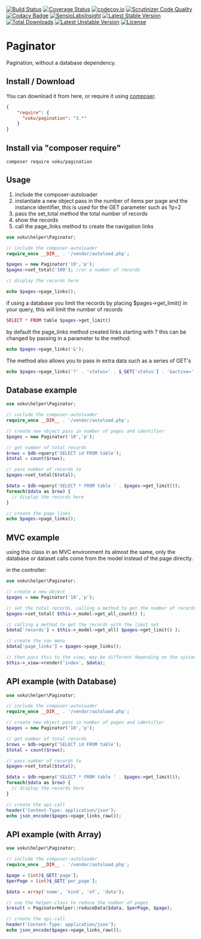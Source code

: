 [![Build Status](https://api.travis-ci.org/voku/pagination.svg?branch=master)](https://travis-ci.org/voku/pagination)
[![Coverage Status](https://coveralls.io/repos/voku/pagination/badge.svg?branch=master&service=github)](https://coveralls.io/github/voku/pagination?branch=master)
[![codecov.io](https://codecov.io/github/voku/pagination/coverage.svg?branch=master)](https://codecov.io/github/voku/pagination?branch=master)
[![Scrutinizer Code Quality](https://scrutinizer-ci.com/g/voku/pagination/badges/quality-score.png?b=master)](https://scrutinizer-ci.com/g/voku/pagination/?branch=master)
[![Codacy Badge](https://api.codacy.com/project/badge/grade/4576482a3fc44cd196b566a422da9751)](https://www.codacy.com/app/voku/pagination)
[![SensioLabsInsight](https://insight.sensiolabs.com/projects/f2907ec9-2647-45bb-9606-8d1382a75d4d/mini.png)](https://insight.sensiolabs.com/projects/f2907ec9-2647-45bb-9606-8d1382a75d4d)
[![Latest Stable Version](https://poser.pugx.org/voku/pagination/v/stable)](https://packagist.org/packages/voku/pagination) 
[![Total Downloads](https://poser.pugx.org/voku/pagination/downloads)](https://packagist.org/packages/voku/pagination) 
[![Latest Unstable Version](https://poser.pugx.org/voku/pagination/v/unstable)](https://packagist.org/packages/voku/pagination)
[![License](https://poser.pugx.org/voku/pagination/license)](https://packagist.org/packages/voku/pagination)

Paginator
==========

Pagination, without a database dependency.

## Install / Download
You can download it from here, or require it using [composer](https://packagist.org/packages/voku/pagination).
```json
{
    "require": {
      "voku/pagination": "3.*"
    }
}
```

## Install via "composer require"
```shell
composer require voku/pagination
```

## Usage
1. include the composer-autoloader
2. instantiate a new object pass in the number of items per page and the instance identifier, this is used for the GET parameter such as ?p=2
3. pass the set_total method the total number of records
4. show the records 
5. call the page_links method to create the navigation links

```php
use voku\helper\Paginator;

// include the composer-autoloader
require_once __DIR__ . '/vendor/autoload.php';

$pages = new Paginator('10','p');
$pages->set_total('100'); //or a number of records

// display the records here

echo $pages->page_links();
```
if using a database you limit the records by placing $pages->get_limit() in your query, this will limit the number of records

```php
SELECT * FROM table $pages->get_limit()
```
 
by default the page_links method created links starting with ? this can be changed by passing in a parameter to the method:

```php
echo $pages->page_links('&');
```

The method also allows you to pass in extra data such as a series of GET's

```php
echo $pages->page_links('?' . 'status=' . $_GET['status'] . '&active=' . $_GET['active'] . '&');
``` 
 
## Database example

```php
use voku\helper\Paginator;

// include the composer-autoloader
require_once __DIR__ . '/vendor/autoload.php';

// create new object pass in number of pages and identifier
$pages = new Paginator('10','p');

// get number of total records
$rows = $db->query('SELECT id FROM table');
$total = count($rows);

// pass number of records to
$pages->set_total($total); 

$data = $db->query('SELECT * FROM table ' . $pages->get_limit());
foreach($data as $row) {
  // display the records here
}

// create the page links
echo $pages->page_links();
```

## MVC example

using this class in an MVC environment its almost the same, only the database or dataset calls come from the model instead of the page directly.

in the controller:

```php
use voku\helper\Paginator;

// create a new object
$pages = new Paginator('10','p');

// set the total records, calling a method to get the number of records from a model
$pages->set_total( $this->_model->get_all_count() );

// calling a method to get the records with the limit set
$data['records'] = $this->_model->get_all( $pages->get_limit() );

// create the nav menu
$data['page_links'] = $pages->page_links();

// then pass this to the view, may be different depending on the system
$this->_view->render('index', $data);
```

## API example (with Database)

```php
use voku\helper\Paginator;

// include the composer-autoloader
require_once __DIR__ . '/vendor/autoload.php';

// create new object pass in number of pages and identifier
$pages = new Paginator('10','p');

// get number of total records
$rows = $db->query('SELECT id FROM table');
$total = count($rows);

// pass number of records to
$pages->set_total($total); 

$data = $db->query('SELECT * FROM table ' . $pages->get_limit());
foreach($data as $row) {
  // display the records here
}

// create the api-call
header('Content-Type: application/json');
echo json_encode($pages->page_links_raw());
```

## API example (with Array)

```php
use voku\helper\Paginator;

// include the composer-autoloader
require_once __DIR__ . '/vendor/autoload.php';

$page = (int)$_GET['page'];
$perPage = (int)$_GET['per_page'];

$data = array('some', 'kind', 'of', 'data');

// use the helper-class to reduce the number of pages
$result = PaginatorHelper::reduceData($data, $perPage, $page);

// create the api-call
header('Content-Type: application/json');
echo json_encode($pages->page_links_raw());
```
